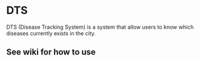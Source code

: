 # DTS
DTS (Disease Tracking System) is a system that allow users to know which diseases currently exists in the city.
## See wiki for how to use 
